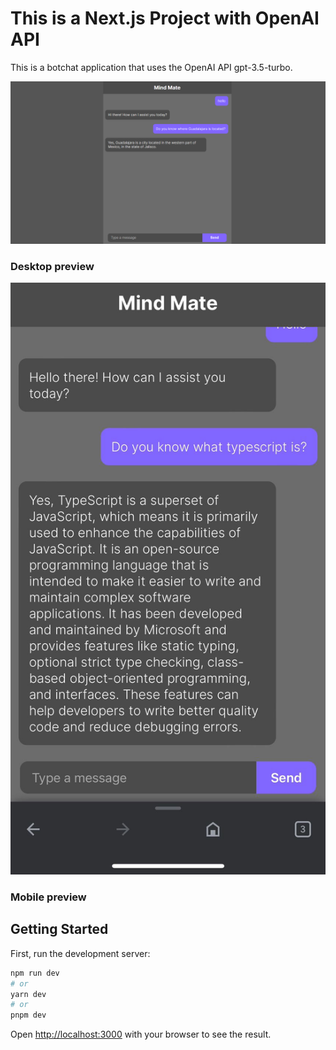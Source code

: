 # This is a Next.js Project with OpenAI API

This is a botchat application that uses the OpenAI API gpt-3.5-turbo.

![desktop preview](public/desktop-preview.png)
### Desktop preview

![mobile preview](public/mobile-preview.jpeg)
### Mobile preview

## Getting Started

First, run the development server:

```bash
npm run dev
# or
yarn dev
# or
pnpm dev
```

Open [http://localhost:3000](http://localhost:3000) with your browser to see the result.

